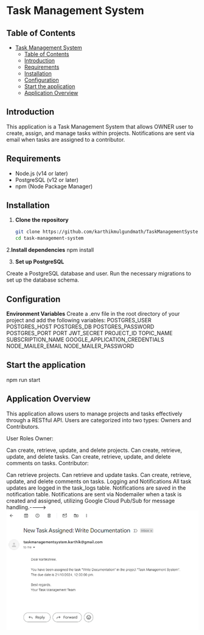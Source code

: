 # Task Management System

## Table of Contents

- [Task Management System](#task-management-system)
  - [Table of Contents](#table-of-contents)
  - [Introduction](#introduction)
  - [Requirements](#requirements)
  - [Installation](#installation)
  - [Configuration](#configuration)
  - [Start the application](#start-the-application)
  - [Application Overview](#application-overview)

## Introduction

This application is a Task Management System that allows OWNER user to create, assign, and manage tasks within projects. Notifications are sent via email when tasks are assigned to a contributor.

## Requirements

- Node.js (v14 or later)
- PostgreSQL (v12 or later)
- npm (Node Package Manager)

## Installation

1. **Clone the repository**
   ```bash
   git clone https://github.com/karthikmulgundmath/TaskManagementSystem.git
   cd task-management-system
   ```

2.**Install dependencies**
npm install

3. **Set up PostgreSQL**

Create a PostgreSQL database and user.
Run the necessary migrations to set up the database schema.

## Configuration

**Environment Variables**
Create a .env file in the root directory of your project and add the following variables:
POSTGRES_USER
POSTGRES_HOST
POSTGRES_DB
POSTGRES_PASSWORD
POSTGRES_PORT
PORT
JWT_SECRET
PROJECT_ID
TOPIC_NAME
SUBSCRIPTION_NAME
GOOGLE_APPLICATION_CREDENTIALS
NODE_MAILER_EMAIL
NODE_MAILER_PASSWORD

## Start the application

npm run start

## Application Overview

This application allows users to manage projects and tasks effectively through a RESTful API. Users are categorized into two types: Owners and Contributors.

User Roles
Owner:

Can create, retrieve, update, and delete projects.
Can create, retrieve, update, and delete tasks.
Can create, retrieve, update, and delete comments on tasks.
Contributor:

Can retrieve projects.
Can retrieve and update tasks.
Can create, retrieve, update, and delete comments on tasks.
Logging and Notifications
All task updates are logged in the task_logs table.
Notifications are saved in the notification table.
Notifications are sent via Nodemailer when a task is created and assigned, utilizing Google Cloud Pub/Sub for message handling.---->![alt text](image-1.png)
